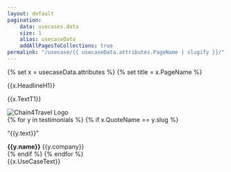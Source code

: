 ```yaml
---
layout: default
pagination:
    data: usecases.data
    size: 1
    alias: usecaseData
    addAllPagesToCollections: true
permalink: "/usecase/{{ usecaseData.attributes.PageName | slugify }}/"
---
```


{% set x = usecaseData.attributes %}
{% set title = x.PageName %}

<div class="py-16 md:py-32">
    <div class="max-w-screen-xl px-8 md:px-4 mx-auto grid grid-cols-12 gap-6 items-center">
        <div class="col-span-12 md:col-span-6">
            <div class="text-2xl xl:text-5xl font-black">
                {{x.HeadlineH1}}
            </div>
            <p class="my-2 md:my-6">
                {{x.TextT1}}
            </p>
        </div>
        <div class="col-span-12 md:col-span-5 md:col-start-8 rounded-lg overflow-hidden h-64 md:h-[460px]">
            <img class="w-full h-full object-cover" src="https://media.istockphoto.com/id/1065191436/de/foto/touristen-entdecken-die-eish%C3%B6hle.jpg?s=1024x1024&w=is&k=20&c=B5vaKxP7VVmp2LJOC4Evh-blpazzQOnMMmHwqmdqA2w=" alt="Chain4Travel Logo">
        </div>
    </div>
</div>

<div>
{% for y in testimonials %}
{% if x.QuoteName == y.slug %}
    <img class="w-12 md:w-24 h-12 md:h-24 rounded-lg" src="/images/{{y.slug}}.png" alt="">
    <div class="ml-4 md:ml-8">
        <p class="md:text-xl line-clamp-4 font-black">
            “{{y.text}}”
        </p>
        <div class="text-gray-600 text-sm md:text-base my-2 md:my-4">
            <strong>{{y.name}}</strong> {{y.company}}
        </div>
    </div>
{% endif %}
{% endfor %}
</div>

<div class="prose max-w-screen-xl px-8 md:px-4 mx-auto ">
    {{x.UseCaseText}}
</div>